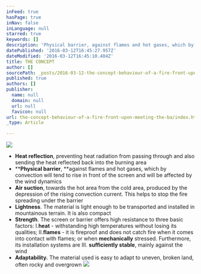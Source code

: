 ```yaml
---
inFeed: true
hasPage: true
inNav: false
inLanguage: null
starred: true
keywords: []
description: 'Physical barrier, against flames and hot gases, which by convection will tend to rise in front of the screen and will be affected by the wind dynamics'
datePublished: '2016-03-12T16:45:27.957Z'
dateModified: '2016-03-12T16:45:10.404Z'
title: THE CONCEPT
author: []
sourcePath: _posts/2016-03-12-the-concept-behaviour-of-a-fire-front-upon-meeting-the-ba.md
published: true
authors: []
publisher:
  name: null
  domain: null
  url: null
  favicon: null
url: the-concept-behaviour-of-a-fire-front-upon-meeting-the-ba/index.html
_type: Article

---
```

![](https://the-grid-user-content.s3-us-west-2.amazonaws.com/d3df279d-f2b5-4469-9980-aa9350fb315b.jpg)

* **Heat reflection**, preventing heat radiation from passing through and also sending the heat reflected back into the burning area
* ****Physical barrier**, **against flames and hot gases, which by convection will tend to rise in front of the screen and will be affected by the wind dynamics
* **Air suction**, towards the hot area from the cold area, produced by the depression of the rising convection current. This helps to stop the fire spreading under the barrier
* **Lightness**. The material is light enough to be transported and installed in mountainous terrain. It is also compact
* **Strength**. The screen or barrier offers high resistance to three basic factors: I.**heat** - withstanding high temperatures without losing its qualities;  II.**flames** - it is fireproof and does not catch fire when it comes into contact with flames; or when **mechanically** stressed. Furthermore, its installation systems are III. **sufficiently stable**, mainly against the wind
* **Adaptability.** The material used is easy to adapt to uneven, broken land, often rocky and overgrown
![](https://the-grid-user-content.s3-us-west-2.amazonaws.com/060fdf8c-6ae6-4193-bd65-81c18a34a03f.jpg)